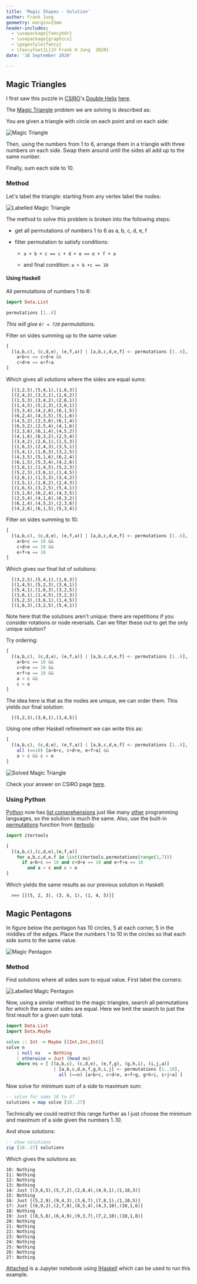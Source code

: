 ```yaml
---
title: 'Magic Shapes - Solution'
author: Frank Jung
geometry: margin=25mm
header-includes:
  - \usepackage{fancyhdr}
  - \usepackage{graphicx}
  - \pagestyle{fancy}
  - \fancyfoot[L]{© Frank H Jung  2020}
date: '18 September 2020'

---
```


## Magic Triangles

I first saw this puzzle in [CSIRO](https://www.csiro.au/)'s [Double
Helix](https://doublehelixshop.csiro.au/)
[here](https://blog.doublehelix.csiro.au/a-magic-triangle-brainteaser/).

The [Magic Triangle](https://en.wikipedia.org/wiki/Magic_triangle_(mathematics))
problem we are solving is described as:

You are given a triangle with circle on each point and on each side:

![Magic Triangle](files/magic-triangle.png)

Then, using the numbers from 1 to 6, arrange them in a triangle with three
numbers on each side. Swap them around until the sides all add up to the same
number.

Finally, sum each side to 10.

### Method

Let's label the triangle: starting from any vertex label the nodes:

![Labelled Magic Triangle](files/magic-triangle-labelled.png)

The method to solve this problem is broken into the following steps:

  - get all permutations of numbers 1 to 6 as a, b, c, d, e, f

  - filter permutation to satisfy conditions:

    - `a + b + c == c + d + e == e + f + a`

    - and final condition: `a + b +c == 10`

#### Using Haskell

All permutations of numbers 1 to 6:

```haskell
import Data.List

permutations [1..6]
```

_This will give `6! = 720` permutations._

Filter on sides summing up to the same value:

```haskell
[
  [(a,b,c), (c,d,e), (e,f,a)] | [a,b,c,d,e,f] <- permutations [1..6],
    a+b+c == c+d+e &&
    c+d+e == e+f+a
]
```

Which gives all solutions where the sides are equal sums:

```text
  [(3,2,5),(5,4,1),(1,6,3)]
  [(2,4,3),(3,5,1),(1,6,2)]
  [(1,5,3),(3,4,2),(2,6,1)]
  [(1,4,5),(5,2,3),(3,6,1)]
  [(5,3,4),(4,2,6),(6,1,5)]
  [(6,2,4),(4,3,5),(5,1,6)]
  [(4,5,2),(2,3,6),(6,1,4)]
  [(6,3,2),(2,5,4),(4,1,6)]
  [(2,3,6),(6,1,4),(4,5,2)]
  [(4,1,6),(6,3,2),(2,5,4)]
  [(3,4,2),(2,6,1),(1,5,3)]
  [(1,6,2),(2,4,3),(3,5,1)]
  [(5,4,1),(1,6,3),(3,2,5)]
  [(4,3,5),(5,1,6),(6,2,4)]
  [(6,1,5),(5,3,4),(4,2,6)]
  [(3,6,1),(1,4,5),(5,2,3)]
  [(5,2,3),(3,6,1),(1,4,5)]
  [(2,6,1),(1,5,3),(3,4,2)]
  [(3,5,1),(1,6,2),(2,4,3)]
  [(1,6,3),(3,2,5),(5,4,1)]
  [(5,1,6),(6,2,4),(4,3,5)]
  [(2,5,4),(4,1,6),(6,3,2)]
  [(6,1,4),(4,5,2),(2,3,6)]
  [(4,2,6),(6,1,5),(5,3,4)]
```

Filter on sides summing to 10:

```haskell
[
  [(a,b,c), (c,d,e), (e,f,a)] | [a,b,c,d,e,f] <- permutations [1..6],
    a+b+c == 10 &&
    c+d+e == 10 &&
    e+f+a == 10
]
```

Which gives our final list of solutions:

```text
  [(3,2,5),(5,4,1),(1,6,3)]
  [(1,4,5),(5,2,3),(3,6,1)]
  [(5,4,1),(1,6,3),(3,2,5)]
  [(3,6,1),(1,4,5),(5,2,3)]
  [(5,2,3),(3,6,1),(1,4,5)]
  [(1,6,3),(3,2,5),(5,4,1)]
```

Note here that the solutions aren't unique: there are repetitions if you
consider rotations or node reversals. Can we filter these out to get the only
unique solution?

Try ordering:

```haskell
[
  [(a,b,c), (c,d,e), (e,f,a)] | [a,b,c,d,e,f] <- permutations [1..6],
    a+b+c == 10 &&
    c+d+e == 10 &&
    e+f+a == 10 &&
    a > c &&
    c > e
]
```

The idea here is that as the nodes are unique, we can order them. This yields
our final solution:

```text
  [(5,2,3),(3,6,1),(1,4,5)]
```

Using one other Haskell refinement we can write this as:

```haskell
[
  [(a,b,c), (c,d,e), (e,f,a)] | [a,b,c,d,e,f] <- permutations [1..6],
    all (==10) [a+b+c, c+d+e, e+f+a] &&
    a > c && c > e
]
```

![Solved Magic Triangle](files/magic-triangle-solution.png)

Check your answer on CSIRO page
[here](https://blog.doublehelix.csiro.au/a-magic-triangle-brainteaser/#answer).

### Using Python

[Python](https://www.python.org/) now has [list
comprehensions](https://docs.python.org/3/tutorial/datastructures.html#list-comprehensions)
just like many
[other](https://en.wikipedia.org/wiki/Comparison_of_programming_languages_(list_comprehension))
programming languages, so the solution is much the same. Also, use the built-in
[permutations](https://docs.python.org/3/library/itertools.html#itertools.permutations)
function from [itertools](https://docs.python.org/3/library/itertools.html):

```python
import itertools

[
  [(a,b,c),(c,d,e),(e,f,a)]
    for a,b,c,d,e,f in list(itertools.permutations(range(1,7)))
      if a+b+c == 10 and c+d+e == 10 and e+f+a == 10
        and a > c and c > e
]
```

Which yields the same results as our previous solution in Haskell:

```text
  >>> [[(5, 2, 3), (3, 6, 1), (1, 4, 5)]]
```

## Magic Pentagons

In figure below the pentagon has 10 circles, 5 at each corner, 5 in the middles
of the edges. Place the numbers 1 to 10 in the circles so that each side sums to
the same value.

![Magic Pentagon](files/magic-pentagon.png)

### Method

Find solutions where all sides sum to equal value. First label the corners:

![Labelled Magic Pentagon](files/magic-pentagon-labelled.png)

Now, using a similar method to the magic triangles, search all permutations for
which the sums of sides are equal. Here we limit the search to just the first
result for a given sum total.

```haskell
import Data.List
import Data.Maybe

solve :: Int -> Maybe [(Int,Int,Int)]
solve n
    | null ns   = Nothing
    | otherwise = Just (head ns)
    where ns = [ [(a,b,c), (c,d,e), (e,f,g), (g,h,i), (i,j,a)]
                  | [a,b,c,d,e,f,g,h,i,j] <- permutations [1..10],
                    all (==n) [a+b+c, c+d+e, e+f+g, g+h+i, i+j+a] ]
```

Now solve for minimum sum of a side to maximum sum:

```haskell
-- solve for sums 10 to 27
solutions = map solve [10..27]
```

Technically we could restrict this range further as I just choose the minimum
and maximum of a side given the numbers 1..10.

And show solutions:

```haskell
-- show solutions
zip [10..27] solutions
```

Which gives the solutions as:

```text
10: Nothing
11: Nothing
12: Nothing
13: Nothing
14: Just [(3,6,5),(5,7,2),(2,8,4),(4,9,1),(1,10,3)]
15: Nothing
16: Just [(5,2,9),(9,4,3),(3,6,7),(7,8,1),(1,10,5)]
17: Just [(6,9,2),(2,7,8),(8,5,4),(4,3,10),(10,1,6)]
18: Nothing
19: Just [(8,5,6),(6,4,9),(9,3,7),(7,2,10),(10,1,8)]
20: Nothing
21: Nothing
22: Nothing
23: Nothing
24: Nothing
25: Nothing
26: Nothing
27: Nothing
```

[Attached](pentagons-solution.ipynb) is a Jupyter notebook using
[IHaskell](https://github.com/gibiansky/IHaskell) which can be used to run this
example.
